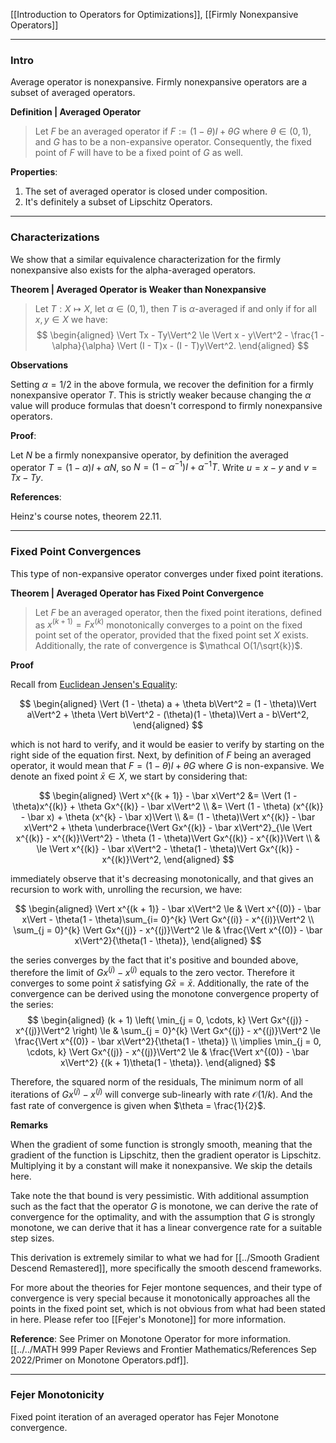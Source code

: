 [[Introduction to Operators for Optimizations]], [[Firmly Nonexpansive Operators]]

---
### **Intro**

Average operator is nonexpansive. Firmly nonexpansive operators are a subset of averaged operators. 

**Definition | Averaged Operator**

> Let $F$ be an averaged operator if $F := (1 - \theta) I + \theta G$ where $\theta \in (0, 1)$, and $G$ has to be a non-expansive operator. Consequently, the fixed point of $F$ will have to be a fixed point of $G$ as well. 

**Properties**:
1. The set of averaged operator is closed under composition. 
2. It's definitely a subset of Lipschitz Operators. 

---
### **Characterizations**

We show that a similar equivalence characterization for the firmly nonexpansive also exists for the alpha-averaged operators. 

**Theorem | Averaged Operator is Weaker than Nonexpansive**
> Let $T: X\mapsto X$, let $\alpha \in (0, 1)$, then $T$ is $\alpha$-averaged if and only if for all $x, y\in X$ we have: 
> $$
> \begin{aligned}
>     \Vert Tx - Ty\Vert^2 \le \Vert x - y\Vert^2 - \frac{1 - \alpha}{\alpha}
> \Vert (I - T)x - (I - T)y\Vert^2. 
> \end{aligned}
> $$

**Observations**

Setting $\alpha = 1/2$ in the above formula, we recover the definition for a firmly nonexpansive operator $T$. This is strictly weaker because changing the $\alpha$ value will produce formulas that doesn't correspond to firmly nonexpansive operators. 

**Proof**: 

Let $N$ be a firmly nonexpansive operator, by definition the averaged operator $T = (1 - \alpha)I + \alpha N$, so $N = (1 - \alpha^{-1})I + \alpha^{-1}T$. Write $u = x - y$ and $v = Tx - Ty$. 





**References**: 

Heinz's course notes, theorem 22.11. 

---
### **Fixed Point Convergences**

This type of non-expansive operator converges under fixed point iterations. 

**Theorem | Averaged Operator has Fixed Point Convergence**

> Let $F$ be an averaged operator, then the fixed point iterations, defined as $x^{(k + 1)} = Fx^{(k)}$ monotonically converges to a point on the fixed point set of the operator, provided that the fixed point set $X$ exists. Additionally, the rate of convergence is $\mathcal O(1/\sqrt{k})$. 

**Proof**

Recall from [Euclidean Jensen's Equality](../Background/Euclidean%20Jensen's%20Equality.md): 

$$
\begin{aligned}
    \Vert (1 - \theta) a + \theta b\Vert^2 = (1 - \theta)\Vert  a\Vert^2 + \theta \Vert b\Vert^2 - 
    (\theta)(1 - \theta)\Vert a - b\Vert^2, 
\end{aligned}
$$

which is not hard to verify, and it would be easier to verify by starting on the right side of the equation first. Next, by definition of $F$ being an averaged operator, it would mean that $F = (1 - \theta)I + \theta G$ where $G$ is non-expansive. We denote an fixed point $\bar x\in X$, we start by considering that: 

$$
\begin{aligned}
    \Vert x^{(k + 1)} - \bar x\Vert^2 
    &= 
    \Vert (1 - \theta)x^{(k)} + \theta Gx^{(k)} - \bar x\Vert^2
    \\
    &= 
    \Vert (1 - \theta) (x^{(k)} - \bar x) + \theta (x^{k} - \bar x)\Vert
    \\
    &= 
    (1 - \theta)\Vert x^{(k)} - \bar x\Vert^2
    + 
    \theta 
    \underbrace{\Vert Gx^{(k)} - \bar x\Vert^2}_{\le \Vert x^{(k)} - x^{(k)}\Vert^2}
    - \theta (1 - \theta)\Vert Gx^{(k)} - x^{(k)}\Vert
    \\
    & \le 
    \Vert x^{(k)} - \bar x\Vert^2 - \theta(1 - \theta)\Vert Gx^{(k)} - x^{(k)}\Vert^2, 
\end{aligned}
$$

immediately observe that it's decreasing monotonically, and that gives an recursion to work with, unrolling the recursion, we have: 

$$
\begin{aligned}
    \Vert x^{(k + 1)} - \bar x\Vert^2 \le &
    \Vert x^{(0)} - \bar x\Vert - \theta(1 - \theta)\sum_{i= 0}^{k}
    \Vert Gx^{(i)} - x^{(i)}\Vert^2
    \\
    \sum_{j = 0}^{k}
    \Vert Gx^{(j)} - x^{(j)}\Vert^2
    \le &
    \frac{\Vert x^{(0)} - \bar x\Vert^2}{\theta(1 - \theta)},
\end{aligned}
$$

the series converges by the fact that it's positive and bounded above, therefore the limit of $Gx^{(j)} - x^{(j)}$ equals to the zero vector. Therefore it converges to some point $\bar x$ satisfying $G\bar x = \bar x$. Additionally, the rate of the convergence can be derived using the monotone convergence property of the series: 
$$
\begin{aligned}
    (k + 1)
    \left(
        \min_{j = 0, \cdots, k} \Vert Gx^{(j)} - x^{(j)}\Vert^2
    \right)
    \le &
    \sum_{j = 0}^{k}
    \Vert Gx^{(j)} - x^{(j)}\Vert^2
    \le 
    \frac{\Vert x^{(0)} - \bar x\Vert^2}{\theta(1 - \theta)}
    \\
    \implies
    \min_{j = 0, \cdots, k} \Vert Gx^{(j)} - x^{(j)}\Vert^2
    \le & 
    \frac{\Vert x^{(0)} - \bar x\Vert^2}
    {(k + 1)\theta(1 - \theta)}.
\end{aligned}
$$

Therefore, the squared norm of the residuals, The minimum norm of all iterations of $Gx^{(j)} - x^{(j)}$ will converge sub-linearly with rate $\mathcal O(1/k)$. And the fast rate of convergence is given when $\theta = \frac{1}{2}$. 


**Remarks**

When the gradient of some function is strongly smooth, meaning that the gradient of the function is Lipschitz, then the gradient operator is Lipschitz. Multiplying it by a constant will make it nonexpansive. We skip the details here. 

Take note the that bound is very pessimistic. With additional assumption such as the fact that the operator $G$ is monotone, we can derive the rate of convergence for the optimality, and with the assumption that $G$ is strongly monotone, we can derive that it has a linear convergence rate for a suitable step sizes. 

This derivation is extremely similar to what we had for [[../Smooth Gradient Descend Remastered]], more specifically the smooth descend frameworks. 

For more about the theories for Fejer montone sequences, and their type of convergence is very special because it monotonically approaches all the points in the fixed point set, which is not obvious from what had been stated in here. Please refer too [[Fejer's Monotone]] for more information. 

**Reference**: See Primer on Monotone Operator for more information. [[../../MATH 999 Paper Reviews and Frontier Mathematics/References Sep 2022/Primer on Monotone Operators.pdf]]. 


---
### **Fejer Monotonicity**

Fixed point iteration of an averaged operator has Fejer Monotone convergence. 




